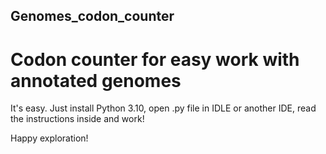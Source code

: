 ## Genomes_codon_counter
# Codon counter for easy work with annotated genomes

It's easy. Just install Python 3.10, open .py file in IDLE or another IDE,
read the instructions inside and work!

Happy exploration!

